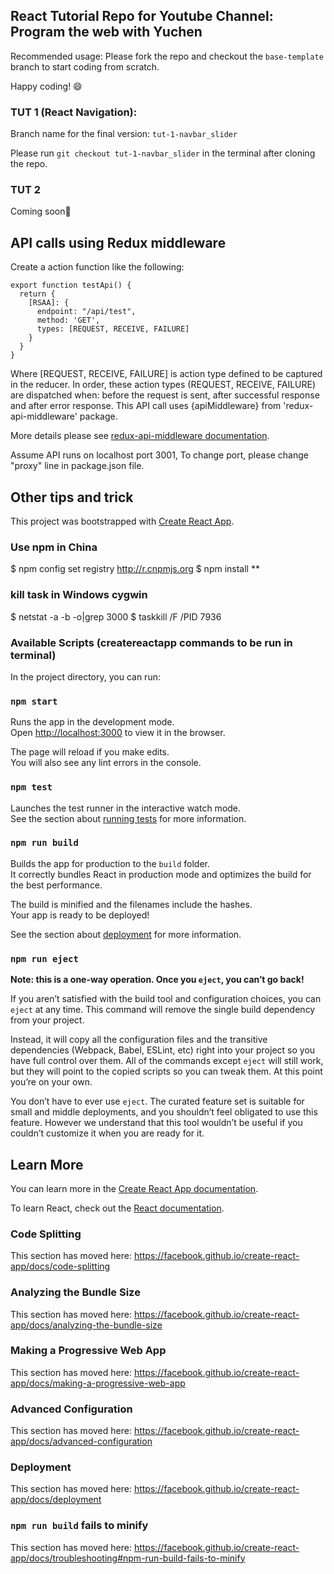 ## React Tutorial Repo for Youtube Channel: Program the web with Yuchen

Recommended usage: Please fork the repo and checkout the `base-template` branch to start coding from scratch.

Happy coding! 😄

### TUT 1 (React Navigation):

Branch name for the final version: `tut-1-navbar_slider`

Please run `git checkout tut-1-navbar_slider` in the terminal after cloning the repo.

### TUT 2

Coming soon🍩


## API calls using Redux middleware

Create a action function like the following:

```
export function testApi() {
  return {
    [RSAA]: {
      endpoint: "/api/test",
      method: 'GET',
      types: [REQUEST, RECEIVE, FAILURE]
    }
  }
}
```

Where [REQUEST, RECEIVE, FAILURE] is action type defined to be captured in the reducer. In order, these action types (REQUEST, RECEIVE, FAILURE) are dispatched when: before the request is sent, after successful response and after error response. This API call uses {apiMiddleware} from 'redux-api-middleware' package.

More details please see [redux-api-middleware documentation](https://www.npmjs.com/package/redux-api-middleware).

Assume API runs on localhost port 3001, To change port, please change "proxy" line in package.json file.

## Other tips and trick

This project was bootstrapped with [Create React App](https://github.com/facebook/create-react-app).

### Use npm in China
$ npm config set registry http://r.cnpmjs.org
$ npm install **

### kill task in Windows cygwin
$ netstat -a -b -o|grep 3000
$ taskkill /F /PID 7936

### Available Scripts (createreactapp commands to be run in terminal)

In the project directory, you can run:

### `npm start`

Runs the app in the development mode.<br>
Open [http://localhost:3000](http://localhost:3000) to view it in the browser.

The page will reload if you make edits.<br>
You will also see any lint errors in the console.

### `npm test`

Launches the test runner in the interactive watch mode.<br>
See the section about [running tests](https://facebook.github.io/create-react-app/docs/running-tests) for more information.

### `npm run build`

Builds the app for production to the `build` folder.<br>
It correctly bundles React in production mode and optimizes the build for the best performance.

The build is minified and the filenames include the hashes.<br>
Your app is ready to be deployed!

See the section about [deployment](https://facebook.github.io/create-react-app/docs/deployment) for more information.

### `npm run eject`

**Note: this is a one-way operation. Once you `eject`, you can’t go back!**

If you aren’t satisfied with the build tool and configuration choices, you can `eject` at any time. This command will remove the single build dependency from your project.

Instead, it will copy all the configuration files and the transitive dependencies (Webpack, Babel, ESLint, etc) right into your project so you have full control over them. All of the commands except `eject` will still work, but they will point to the copied scripts so you can tweak them. At this point you’re on your own.

You don’t have to ever use `eject`. The curated feature set is suitable for small and middle deployments, and you shouldn’t feel obligated to use this feature. However we understand that this tool wouldn’t be useful if you couldn’t customize it when you are ready for it.

## Learn More

You can learn more in the [Create React App documentation](https://facebook.github.io/create-react-app/docs/getting-started).

To learn React, check out the [React documentation](https://reactjs.org/).

### Code Splitting

This section has moved here: https://facebook.github.io/create-react-app/docs/code-splitting

### Analyzing the Bundle Size

This section has moved here: https://facebook.github.io/create-react-app/docs/analyzing-the-bundle-size

### Making a Progressive Web App

This section has moved here: https://facebook.github.io/create-react-app/docs/making-a-progressive-web-app

### Advanced Configuration

This section has moved here: https://facebook.github.io/create-react-app/docs/advanced-configuration

### Deployment

This section has moved here: https://facebook.github.io/create-react-app/docs/deployment

### `npm run build` fails to minify

This section has moved here: https://facebook.github.io/create-react-app/docs/troubleshooting#npm-run-build-fails-to-minify
